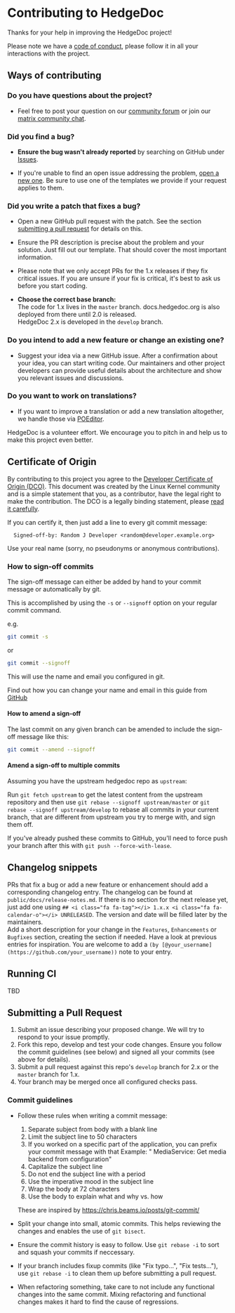 <!--
SPDX-FileCopyrightText: 2021 The HedgeDoc developers (see AUTHORS file)

SPDX-License-Identifier: CC-BY-SA-4.0
-->

# Contributing to HedgeDoc

Thanks for your help in improving the HedgeDoc project!

Please note we have a [code of conduct][code-of-conduct], please follow it in all your interactions with the project.

## Ways of contributing

### Do you have questions about the project?

* Feel free to post your question on our [community forum][community-forum] or join
  our [matrix community chat][matrix-support].

### Did you find a bug?

* **Ensure the bug wasn't already reported** by searching on GitHub under [Issues][issues].

* If you're unable to find an open issue addressing the problem, [open a new one][new_issue]. Be sure to use one of the
  templates we provide if your request applies to them.

### Did you write a patch that fixes a bug?

* Open a new GitHub pull request with the patch. See the section [submitting a pull request](#submitting-a-pull-request)
  for details on this.

* Ensure the PR description is precise about the problem and your solution. Just fill out our template. That should
  cover the most important information.

* Please note that we only accept PRs for the 1.x releases if they fix critical issues. If you are unsure if your fix is
  critical, it's best to ask us before you start coding.

* **Choose the correct base branch:**  
  The code for 1.x lives in the `master` branch. docs.hedgedoc.org is also deployed from there until 2.0 is released.  
  HedgeDoc 2.x is developed in the `develop` branch.

### Do you intend to add a new feature or change an existing one?

* Suggest your idea via a new GitHub issue. After a confirmation about your idea, you can start writing code. Our
  maintainers and other project developers can provide useful details about the architecture and show you relevant
  issues and discussions.

### Do you want to work on translations?

* If you want to improve a translation or add a new translation altogether, we handle those via [POEditor][poeditor].

HedgeDoc is a volunteer effort. We encourage you to pitch in and help us to make this project even better.

## Certificate of Origin

By contributing to this project you agree to
the [Developer Certificate of Origin (DCO)](developer-certificate-of-origin.txt). This document was created
by the Linux Kernel community and is a simple statement that you, as a contributor, have the legal right to make the
contribution. The DCO is a legally binding statement,
please [read it carefully](developer-certificate-of-origin.txt).

If you can certify it, then just add a line to every git commit message:

```
  Signed-off-by: Random J Developer <random@developer.example.org>
```

Use your real name (sorry, no pseudonyms or anonymous contributions).

### How to sign-off commits

The sign-off message can either be added by hand to your commit message or automatically by git.

This is accomplished by using the `-s` or `--signoff` option on your regular commit command.

e.g.
```bash
git commit -s
```
or
```bash
git commit --signoff
```

This will use the name and email you configured in git.

Find out how you can change your name and email in this guide from [GitHub](https://docs.github.com/en/account-and-profile/setting-up-and-managing-your-github-user-account/managing-email-preferences/setting-your-commit-email-address#setting-your-commit-email-address-in-git)

#### How to amend a sign-off

The last commit on any given branch can be amended to include the sign-off message like this:

```bash
git commit --amend --signoff
```

#### Amend a sign-off to multiple commits 

Assuming you have the upstream hedgedoc repo as `upstream`:

Run `git fetch upstream` to get the latest content from the upstream repository
and then use `git rebase --signoff upstream/master` or `git rebase --signoff upstream/develop`
to rebase all commits in your current branch, that are different from upstream you try to merge with, and sign them off.

If you've already pushed these commits to GitHub, you'll need to force push your branch after this with `git push --force-with-lease`.

## Changelog snippets

PRs that fix a bug or add a new feature or enhancement should add a corresponding changelog entry.
The changelog can be found at `public/docs/release-notes.md`. If there is no section for the next release yet, just add
one using `## <i class="fa fa-tag"></i> 1.x.x <i class="fa fa-calendar-o"></i> UNRELEASED`. The version and date will
be filled later by the maintainers.  
Add a short description for your change in the `Features`, `Enhancements` or `Bugfixes` section, creating the section
if needed. Have a look at previous entries for inspiration.
You are welcome to add a `(by [@your_username](https://github.com/your_username))` note to your entry.

## Running CI

TBD

## Submitting a Pull Request

1. Submit an issue describing your proposed change. We will try to respond to your issue promptly.
2. Fork this repo, develop and test your code changes. Ensure you follow the commit guidelines (see below)
   and signed all your commits (see above for details).
3. Submit a pull request against this repo's `develop` branch for 2.x or the `master` branch for 1.x.
4. Your branch may be merged once all configured checks pass.

### Commit guidelines

- Follow these rules when writing a commit message:
  1. Separate subject from body with a blank line
  2. Limit the subject line to 50 characters
  3. If you worked on a specific part of the application, you can prefix your commit message with that Example: "
     MediaService: Get media backend from configuration"
  3. Capitalize the subject line
  4. Do not end the subject line with a period
  5. Use the imperative mood in the subject line
  6. Wrap the body at 72 characters
  7. Use the body to explain what and why vs. how

  These are inspired by https://chris.beams.io/posts/git-commit/
- Split your change into small, atomic commits. This helps reviewing the changes and enables the use of `git bisect`.
- Ensure the commit history is easy to follow. Use `git rebase -i` to sort and squash your commits if neccessary.
- If your branch includes fixup commits (like "Fix typo...", "Fix tests..."), use `git rebase -i` to clean them up
  before submitting a pull request.
- When refactoring something, take care to not include any functional changes into the same commit. Mixing refactoring
  and functional changes makes it hard to find the cause of regressions.

[code-of-conduct]: ./CODE_OF_CONDUCT.md

[community-forum]: https://community.hedgedoc.org

[matrix-support]: https://matrix.to/#/#hedgedoc:matrix.org

[issues]: https://github.com/hedgedoc/hedgedoc/issues

[new_issue]: https://github.com/hedgedoc/hedgedoc/issues/new/choose

[poeditor]: https://translate.hedgedoc.org
